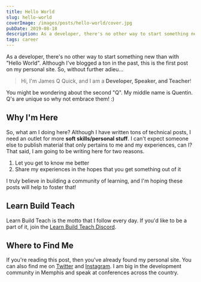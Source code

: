 ```yaml
---
title: Hello World
slug: hello-world
coverImage: /images/posts/hello-world/cover.jpg
pubDate: 2019-08-18
description: As a developer, there's no other way to start something new than with "Hello World". Although I've blogged a ton in the past, this is the first post on my personal site.
tags: career
---
```


As a developer, there's no other way to start something new than with "Hello World". Although I've blogged a ton in the past, this is the first post on my personal site. So, without further adieu...

> Hi, I'm James Q Quick, and I am a **Developer, Speaker, and Teacher**!

You might be wondering about the second "Q". My middle name is Quentin. Q's are unique so why not embrace them! :)

## Why I'm Here

So, what am I doing here? Although I have written tons of technical posts, I need an outlet for more **soft skills/personal stuff**. I can't expect someone else to publish material that only pertains to me and my experiences, can I? That said, I am going to be writing here for two reasons.

1.  Let you get to know me better
2.  Share my experiences in the hopes that you get something out of it

I truly believe in building a community of learning, and I'm hoping these posts will help to foster that!

## Learn Build Teach

Learn Build Teach is the motto that I follow every day. If you'd like to be a part of it, join the [Learn Build Teach Discord](https://discord.gg/vM2bagU).

## Where to Find Me

If you're reading this post, then you've already found my personal site. You can also find me on [Twitter](https://twitter.com/jamesqquick) and [Instagram](https://www.instagram.com/jamesqquick/). I am big in the development community in Memphis and speak at conferences across the country.
